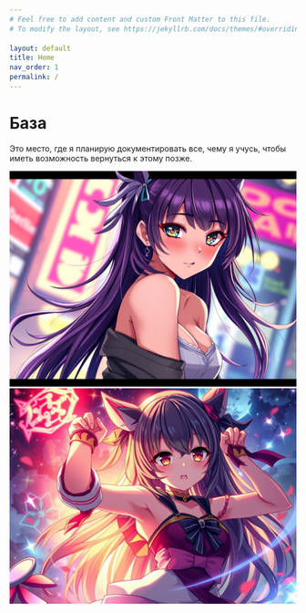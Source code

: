 ```yaml
---
# Feel free to add content and custom Front Matter to this file.
# To modify the layout, see https://jekyllrb.com/docs/themes/#overriding-theme-defaults

layout: default
title: Home
nav_order: 1
permalink: /
---
```


# База
Это место, где я планирую документировать все, чему я учусь, чтобы иметь возможность вернуться к этому позже.

![Router Setup](assets/images/CCNA/18.png)
![Routr Setup](assets/images/CCNA/19.png)